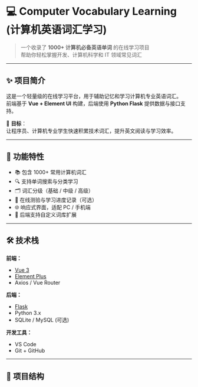 # 💻 Computer Vocabulary Learning (计算机英语词汇学习)

> 一个收录了 **1000+ 计算机必备英语单词** 的在线学习项目  
> 帮助你轻松掌握开发、计算机科学和 IT 领域常见词汇  

---

## ✨ 项目简介

这是一个轻量级的在线学习平台，用于辅助记忆和学习计算机专业英语词汇。  
前端基于 **Vue + Element UI** 构建，后端使用 **Python Flask** 提供数据与接口支持。  

🧠 **目标**：  
让程序员、计算机专业学生快速积累技术词汇，提升英文阅读与学习效率。

---

## 🧩 功能特性

- 📚 包含 1000+ 常用计算机词汇
- 🔍 支持单词搜索与分类学习
- 🗂️ 词汇分级（基础 / 中级 / 高级）
- 🧾 在线测验与学习进度记录（可选）
- 🌐 响应式界面，适配 PC / 手机端
- 🧠 后端支持自定义词库扩展

---

## 🛠️ 技术栈

**前端：**
- [Vue 3](https://vuejs.org/)
- [Element Plus](https://element-plus.org/)
- Axios / Vue Router

**后端：**
- [Flask](https://flask.palletsprojects.com/)
- Python 3.x
- SQLite / MySQL (可选)

**开发工具：**
- VS Code
- Git + GitHub

---

## 🧱 项目结构

